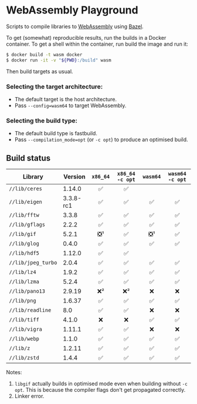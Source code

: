 # WebAssembly Playground

Scripts to compile libraries to [WebAssembly] using [Bazel].

To get (somewhat) reproducible results, run the builds in a Docker container.
To get a shell within the container, run build the image and run it:

```sh
$ docker build -t wasm docker
$ docker run -it -v "${PWD}:/build" wasm
```

Then build targets as usual.

### Selecting the target architecture:

- The default target is the host architecture.
- Pass `--config=wasm64` to target WebAssembly.

### Selecting the build type:
- The default build type is fastbuild.
- Pass `--compilation_mode=opt` (or `-c opt`) to produce an optimised build.

## Build status

| Library            | Version   | `x86_64` | `x86_64 -c opt` | `wasm64` | `wasm64 -c opt` |
|--------------------|-----------|:--------:|:---------------:|:--------:|:---------------:|
| `//lib/ceres`      | 1.14.0    | ✅       | ✅              |          |                 |
| `//lib/eigen`      | 3.3.8-rc1 | ✅       | ✅              | ✅       | ✅              |
| `//lib/fftw`       | 3.3.8     | ✅       | ✅              | ✅       | ✅              |
| `//lib/gflags`     | 2.2.2     | ✅       | ✅              | ✅       | ✅              |
| `//lib/gif`        | 5.2.1     | ❎¹      | ✅              | ❎¹      | ✅              |
| `//lib/glog`       | 0.4.0     | ✅       | ✅              | ✅       | ✅              |
| `//lib/hdf5`       | 1.12.0    | ✅       | ✅              |          |                 |
| `//lib/jpeg_turbo` | 2.0.4     | ✅       | ✅              | ✅       | ✅              |
| `//lib/lz4`        | 1.9.2     | ✅       | ✅              | ✅       | ✅              |
| `//lib/lzma`       | 5.2.4     | ✅       | ✅              | ✅       | ✅              |
| `//lib/pano13`     | 2.9.19    | ❌²      | ❌²             | ❌       | ❌              |
| `//lib/png`        | 1.6.37    | ✅       | ✅              | ✅       | ✅              |
| `//lib/readline`   | 8.0       | ✅       | ✅              | ❌       | ❌              |
| `//lib/tiff`       | 4.1.0     | ❌       | ❌              | ✅       | ✅              |
| `//lib/vigra`      | 1.11.1    | ✅       | ✅              | ❌       | ❌              |
| `//lib/webp`       | 1.1.0     | ✅       | ✅              | ✅       | ✅              |
| `//lib/z`          | 1.2.11    | ✅       | ✅              | ✅       | ✅              |
| `//lib/zstd`       | 1.4.4     | ✅       | ✅              | ✅       | ✅              |

Notes:

1. `libgif` actually builds in optimised mode even when building without `-c opt`.
   This is because the compiler flags don't get propagated correctly.
3. Linker error.

[Bazel]: https://bazel.build
[WebAssembly]: https://webassembly.org

